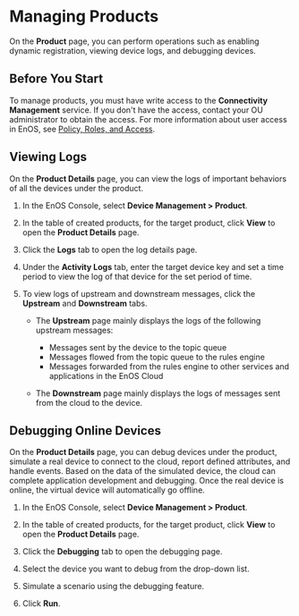 # Managing Products

On the **Product** page, you can perform operations such as enabling dynamic registration, viewing device logs, and debugging devices.

## Before You Start

To manage products, you must have write access to the **Connectivity Management** service. If you don't have the access, contact your OU administrator to obtain the access. For more information about user access in EnOS, see [Policy, Roles, and Access](/docs/iam/en/2.0.9/access_policy).

## Viewing Logs

On the **Product Details** page, you can view the logs of important behaviors of all the devices under the product.

1. In the EnOS Console, select **Device Management > Product**.

2. In the table of created products, for the target product, click **View** to open the **Product Details** page.

3. Click the **Logs** tab to open the log details page.

4. Under the **Activity Logs** tab, enter the target device key and set a time period to view the log of that device for the set period of time.

5. To view logs of upstream and downstream messages, click the **Upstream** and **Downstream** tabs.

   - The **Upstream** page mainly displays the logs of the following upstream messages:

     - Messages sent by the device to the topic queue
     - Messages flowed from the topic queue to the rules engine
     - Messages forwarded from the rules engine to other services and applications in the EnOS Cloud

   - The **Downstream** page mainly displays the logs of messages sent from the cloud to the device.
  <!--This requires a list of error codes-->

## Debugging Online Devices

On the **Product Details** page, you can debug devices under the product, simulate a real device to connect to the cloud, report defined attributes, and handle events. Based on the data of the simulated device, the cloud can complete application development and debugging. Once the real device is online, the virtual device will automatically go offline.

1. In the EnOS Console, select **Device Management > Product**.

2. In the table of created products, for the target product, click **View** to open the **Product Details** page.

3. Click the **Debugging** tab to open the debugging page.

4. Select the device you want to debug from the drop-down list.

5. Simulate a scenario using the debugging feature.

6. Click **Run**.

<!--Ask Xu Wei for a list-->
